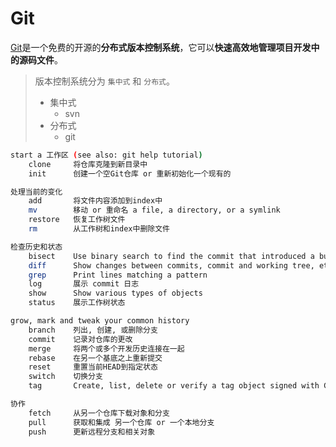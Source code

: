 # Git

[Git](https://git-scm.com/book/zh/v2)是一个免费的开源的**分布式版本控制系统**，它可以**快速高效地管理项目开发中的源码文件**。



> 版本控制系统分为 `集中式` 和 `分布式`。
>
> - 集中式
>   - svn
> - 分布式
>   - git



```bash
start a 工作区 (see also: git help tutorial)
	clone     将仓库克隆到新目录中
	init      创建一个空Git仓库 or 重新初始化一个现有的

处理当前的变化
	add       将文件内容添加到index中
	mv        移动 or 重命名 a file, a directory, or a symlink
	restore   恢复工作树文件
	rm        从工作树和index中删除文件

检查历史和状态
	bisect    Use binary search to find the commit that introduced a bug
	diff      Show changes between commits, commit and working tree, etc
	grep      Print lines matching a pattern
	log       展示 commit 日志
	show      Show various types of objects
	status    展示工作树状态

grow, mark and tweak your common history
	branch    列出, 创建, 或删除分支
	commit    记录对仓库的更改
	merge     将两个或多个开发历史连接在一起
	rebase    在另一个基底之上重新提交
	reset     重置当前HEAD到指定状态
	switch    切换分支
	tag       Create, list, delete or verify a tag object signed with GPG

协作
	fetch     从另一个仓库下载对象和分支
	pull      获取和集成 另一个仓库 or 一个本地分支
	push      更新远程分支和相关对象

```

